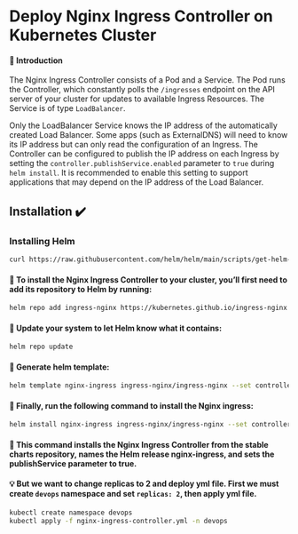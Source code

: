# Deploy Nginx Ingress Controller on Kubernetes Cluster 

#### 📝 Introduction

The Nginx Ingress Controller consists of a Pod and a Service. The Pod runs the Controller, which constantly polls the `/ingresses` endpoint on the API server of your cluster for updates to available Ingress Resources. The Service is of type `LoadBalancer`. 

Only the LoadBalancer Service knows the IP address of the automatically created Load Balancer. Some apps (such as ExternalDNS) will need to know its IP address but can only read the configuration of an Ingress. The Controller can be configured to publish the IP address on each Ingress by setting the `controller.publishService.enabled` parameter to `true` during `helm install`. It is recommended to enable this setting to support applications that may depend on the IP address of the Load Balancer.


## Installation ✔️
### Installing Helm

```bash
curl https://raw.githubusercontent.com/helm/helm/main/scripts/get-helm-3 | bash
```
#### 🔸 To install the Nginx Ingress Controller to your cluster, you’ll first need to add its repository to Helm by running:

```bash
helm repo add ingress-nginx https://kubernetes.github.io/ingress-nginx
```

#### 🔸 Update your system to let Helm know what it contains:

```bash
helm repo update
```
#### 🔸 Generate helm template:

```bash
helm template nginx-ingress ingress-nginx/ingress-nginx --set controller.publishService.enabled=true > nginx-ingress-controller.yml
```
#### 🔸 Finally, run the following command to install the Nginx ingress:

```bash
helm install nginx-ingress ingress-nginx/ingress-nginx --set controller.publishService.enabled=true
```
#### 🔸 This command installs the Nginx Ingress Controller from the stable charts repository, names the Helm release nginx-ingress, and sets the publishService parameter to true.

#### 💡 But we want to change replicas to 2 and deploy yml file. First we must create `devops` namespace and set `replicas: 2`, then apply yml file.
```bash
kubectl create namespace devops
kubectl apply -f nginx-ingress-controller.yml -n devops
```